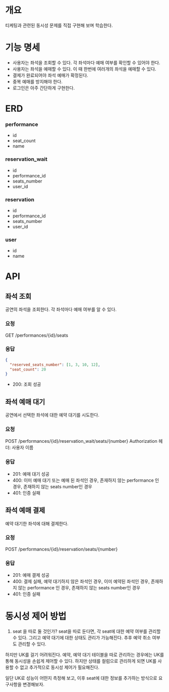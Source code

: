 # 개요
티케팅과 관련된 동시성 문제를 직접 구현해 보며 학습한다.

# 기능 명세
- 사용자는 좌석을 조회할 수 있다. 각 좌석마다 예매 여부를 확인할 수 있어야 한다.
- 사용자는 좌석을 예매할 수 있다. 이 때 한번에 여러개의 좌석을 예매할 수 있다.
- 결제가 완료되어야 좌석 예매가 확정된다.
- 중복 예매를 방지해야 한다.
- 로그인은 아주 간단하게 구현한다.

# ERD
### performance
- id
- seat_count
- name

### reservation_wait
- id
- performance_id
- seats_number
- user_id

### reservation
- id
- performance_id
- seats_number
- user_id

### user
- id
- name

# API
## 좌석 조회
공연의 좌석을 조회한다. 각 좌석마다 예매 여부를 알 수 있다.
### 요청
GET /performances/{id}/seats

### 응답
```json
{
  "reserved_seats_number": [1, 3, 10, 12],
  "seat_count": 20
}
```

- 200: 조회 성공

## 좌석 예매 대기
공연에서 선택한 좌석에 대한 예약 대기를 시도한다.
### 요청
POST /performances/{id}/reservation_wait/seats/{number}
Authorization 헤더: 사용자 이름

### 응답
- 201: 예매 대기 성공
- 400: 이미 예매 대기 또는 예매 된 좌석인 경우, 존재하지 않는 performance 인 경우, 존재하지 않는 seats number인 경우
- 401: 인증 실패

## 좌석 예매 결제
예약 대기한 좌석에 대해 결제한다.
### 요청
POST /performances/{id}/reservation/seats/{number}

### 응답
- 201: 예매 결제 성공
- 400: 결제 실패, 예약 대기하지 않은 좌석인 경우, 이미 예약된 좌석인 경우, 존재하지 않는 performance 인 경우, 존재하지 않는 seats number인 경우
- 401: 인증 실패

# 동시성 제어 방법
1. seat 을 따로 둘 것인가?
seat을 따로 둔다면, 각 seat에 대한 예약 여부를 관리할 수 있다.
그리고 예약 대기에 대한 상태도 관리가 가능해진다. 추후 예약 취소 여부도 관리할 수 있다.

하지만 UK를 걸기 어려워진다. 예약, 예약 대기 테이블을 따로 관리하는 경우에는 UK를 통해 동시성을 손쉽게 제어할 수 있다.
하지만 상태를 컬럼으로 관리하게 되면 UK를 사용할 수 없고 추가적으로 동시성 제어가 필요해진다.

일단 UK로 성능이 어떤지 측정해 보고, 이후 seat에 대한 정보를 추가하는 방식으로 요구사항을 변경해보자.
